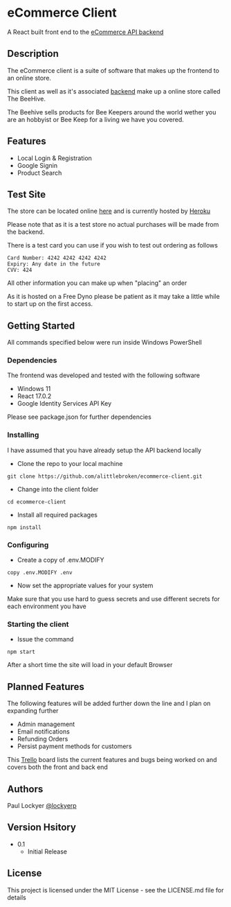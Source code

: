 # eCommerce Client

A React built front end to the [eCommerce API backend](https://github.com/alittlebroken/ecommerce)

## Description

The eCommerce client is a suite of software that makes up the frontend to an online store. 

This client as well as it's associated [backend](https://github.com/alittlebroken/ecommerce) make up a online store called The BeeHive.

The Beehive sells products for Bee Keepers around the world wether you are an hobbyist or Bee Keep for a living we have you covered.

## Features

 - Local Login & Registration
 - Google Signin
 - Product Search

## Test Site
The store can be located online [here](https://evening-dusk-31687.herokuapp.com/) and is currently hosted by [Heroku](https://heroku.com)

Please note that as it is a test store no actual purchases will be made from the backend.

There is a test card you can use if you wish to test out ordering as follows

```
Card Number: 4242 4242 4242 4242
Expiry: Any date in the future
CVV: 424
```

All other information you can make up when "placing" an order

As it is hosted on a Free Dyno please be patient as it may take a little while to start up on the first access.

## Getting Started

All commands specified below were run inside Windows PowerShell

### Dependencies

The frontend was developed and tested with the following software

- Windows 11
- React 17.0.2
- Google Identity Services API Key

Please see package.json for further dependencies

### Installing

I have assumed that you have already setup the API backend locally

- Clone the repo to your local machine
```
git clone https://github.com/alittlebroken/ecommerce-client.git
```

- Change into the client folder
```
cd ecommerce-client
```

- Install all required packages
```
npm install
```

### Configuring

* Create a copy of .env.MODIFY
```
copy .env.MODIFY .env
```

* Now set the appropriate values for your system

Make sure that you use hard to guess secrets and use different secrets for each environment you have

### Starting the client

- Issue the command
```
npm start
```

After a short time the site will load in your default Browser

## Planned Features

The following features will be added further down the line and I plan on expanding further

- Admin management
- Email notifications
- Refunding Orders
- Persist payment methods for customers

This [Trello](https://trello.com/b/FhHvHtIn/beehive-eccomerce-store) board lists the current features and bugs being worked on and covers both the front and back end

## Authors

Paul Lockyer
[@lockyerp](https://twitter.com/lockyerp)

## Version Hsitory

- 0.1
   - Initial Release

## License

This project is licensed under the MIT License - see the LICENSE.md file for details
